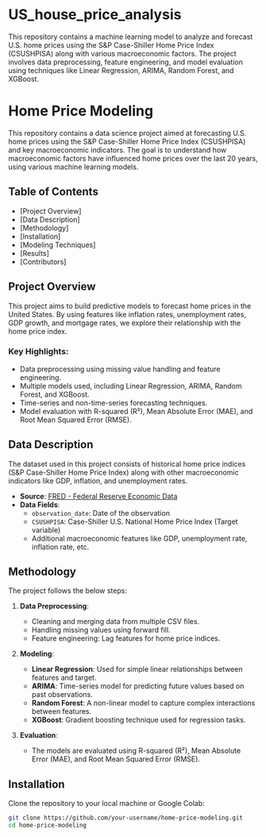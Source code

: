 # US_house_price_analysis
This repository contains a machine learning model to analyze and forecast U.S. home prices using the S&amp;P Case-Shiller Home Price Index (CSUSHPISA) along with various macroeconomic factors. The project involves data preprocessing, feature engineering, and model evaluation using techniques like Linear Regression, ARIMA, Random Forest, and XGBoost.

# Home Price Modeling

This repository contains a data science project aimed at forecasting U.S. home prices using the S&P Case-Shiller Home Price Index (CSUSHPISA) and key macroeconomic indicators. The goal is to understand how macroeconomic factors have influenced home prices over the last 20 years, using various machine learning models.

## Table of Contents

- [Project Overview]
- [Data Description]
- [Methodology]
- [Installation]
- [Modeling Techniques]
- [Results]
- [Contributors]

## Project Overview

This project aims to build predictive models to forecast home prices in the United States. By using features like inflation rates, unemployment rates, GDP growth, and mortgage rates, we explore their relationship with the home price index.

### Key Highlights:
- Data preprocessing using missing value handling and feature engineering.
- Multiple models used, including Linear Regression, ARIMA, Random Forest, and XGBoost.
- Time-series and non-time-series forecasting techniques.
- Model evaluation with R-squared (R²), Mean Absolute Error (MAE), and Root Mean Squared Error (RMSE).

## Data Description

The dataset used in this project consists of historical home price indices (S&P Case-Shiller Home Price Index) along with other macroeconomic indicators like GDP, inflation, and unemployment rates.

- **Source**: [FRED - Federal Reserve Economic Data](https://fred.stlouisfed.org/)
- **Data Fields**:
    - `observation_date`: Date of the observation
    - `CSUSHPISA`: Case-Shiller U.S. National Home Price Index (Target variable)
    - Additional macroeconomic features like GDP, unemployment rate, inflation rate, etc.

## Methodology

The project follows the below steps:

1. **Data Preprocessing**:
   - Cleaning and merging data from multiple CSV files.
   - Handling missing values using forward fill.
   - Feature engineering: Lag features for home price indices.

2. **Modeling**:
   - **Linear Regression**: Used for simple linear relationships between features and target.
   - **ARIMA**: Time-series model for predicting future values based on past observations.
   - **Random Forest**: A non-linear model to capture complex interactions between features.
   - **XGBoost**: Gradient boosting technique used for regression tasks.

3. **Evaluation**:
   - The models are evaluated using R-squared (R²), Mean Absolute Error (MAE), and Root Mean Squared Error (RMSE).

## Installation

Clone the repository to your local machine or Google Colab:

```bash
git clone https://github.com/your-username/home-price-modeling.git
cd home-price-modeling

